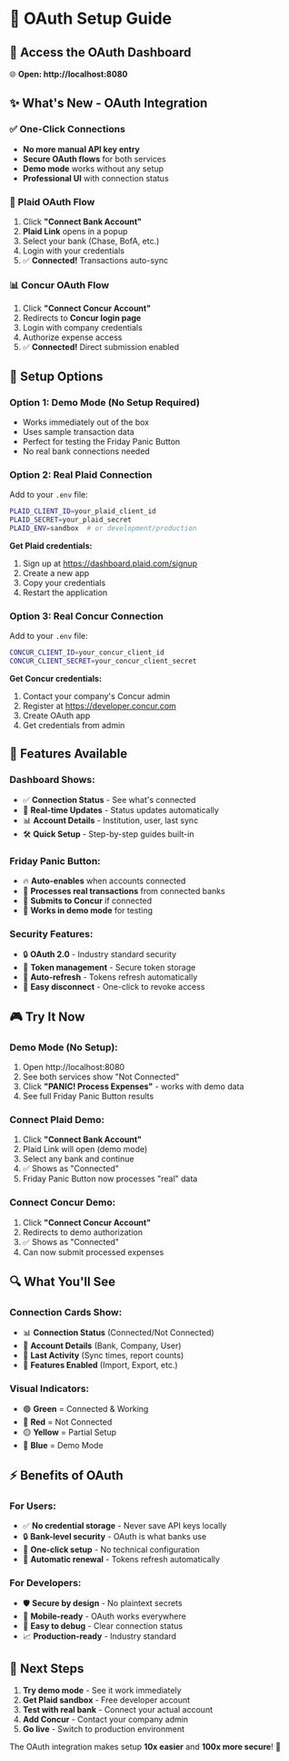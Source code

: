 # 🔐 OAuth Setup Guide

## 🎯 **Access the OAuth Dashboard**
🌐 **Open: http://localhost:8080**

## ✨ **What's New - OAuth Integration**

### **✅ One-Click Connections**
- **No more manual API key entry**
- **Secure OAuth flows** for both services
- **Demo mode** works without any setup
- **Professional UI** with connection status

### **🏦 Plaid OAuth Flow**
1. Click **"Connect Bank Account"** 
2. **Plaid Link** opens in a popup
3. Select your bank (Chase, BofA, etc.)
4. Login with your credentials
5. ✅ **Connected!** Transactions auto-sync

### **📊 Concur OAuth Flow**
1. Click **"Connect Concur Account"**
2. Redirects to **Concur login page**
3. Login with company credentials
4. Authorize expense access
5. ✅ **Connected!** Direct submission enabled

## 🔧 **Setup Options**

### **Option 1: Demo Mode (No Setup Required)**
- Works immediately out of the box
- Uses sample transaction data
- Perfect for testing the Friday Panic Button
- No real bank connections needed

### **Option 2: Real Plaid Connection**
Add to your `.env` file:
```bash
PLAID_CLIENT_ID=your_plaid_client_id
PLAID_SECRET=your_plaid_secret
PLAID_ENV=sandbox  # or development/production
```

**Get Plaid credentials:**
1. Sign up at https://dashboard.plaid.com/signup
2. Create a new app
3. Copy your credentials
4. Restart the application

### **Option 3: Real Concur Connection**
Add to your `.env` file:
```bash
CONCUR_CLIENT_ID=your_concur_client_id
CONCUR_CLIENT_SECRET=your_concur_client_secret
```

**Get Concur credentials:**
1. Contact your company's Concur admin
2. Register at https://developer.concur.com
3. Create OAuth app
4. Get credentials from admin

## 🎉 **Features Available**

### **Dashboard Shows:**
- ✅ **Connection Status** - See what's connected
- 🔄 **Real-time Updates** - Status updates automatically  
- 📊 **Account Details** - Institution, user, last sync
- 🛠️ **Quick Setup** - Step-by-step guides built-in

### **Friday Panic Button:**
- 🔥 **Auto-enables** when accounts connected
- 🚀 **Processes real transactions** from connected banks
- 📝 **Submits to Concur** if connected
- 🎯 **Works in demo mode** for testing

### **Security Features:**
- 🔒 **OAuth 2.0** - Industry standard security
- 🎫 **Token management** - Secure token storage
- 🔄 **Auto-refresh** - Tokens refresh automatically
- 🚪 **Easy disconnect** - One-click to revoke access

## 🎮 **Try It Now**

### **Demo Mode (No Setup):**
1. Open http://localhost:8080
2. See both services show "Not Connected"
3. Click **"PANIC! Process Expenses"** - works with demo data
4. See full Friday Panic Button results

### **Connect Plaid Demo:**
1. Click **"Connect Bank Account"**
2. Plaid Link will open (demo mode)
3. Select any bank and continue
4. ✅ Shows as "Connected" 
5. Friday Panic Button now processes "real" data

### **Connect Concur Demo:**
1. Click **"Connect Concur Account"**
2. Redirects to demo authorization
3. ✅ Shows as "Connected"
4. Can now submit processed expenses

## 🔍 **What You'll See**

### **Connection Cards Show:**
- 📊 **Connection Status** (Connected/Not Connected)
- 🏢 **Account Details** (Bank, Company, User)
- 📅 **Last Activity** (Sync times, report counts)
- 🎯 **Features Enabled** (Import, Export, etc.)

### **Visual Indicators:**
- 🟢 **Green** = Connected & Working
- 🔴 **Red** = Not Connected
- 🟡 **Yellow** = Partial Setup
- 🔵 **Blue** = Demo Mode

## ⚡ **Benefits of OAuth**

### **For Users:**
- ✅ **No credential storage** - Never save API keys locally
- 🔒 **Bank-level security** - OAuth is what banks use
- 🚀 **One-click setup** - No technical configuration
- 🔄 **Automatic renewal** - Tokens refresh automatically

### **For Developers:**
- 🛡️ **Secure by design** - No plaintext secrets
- 📱 **Mobile-ready** - OAuth works everywhere
- 🔧 **Easy to debug** - Clear connection status
- 📈 **Production-ready** - Industry standard

## 🎯 **Next Steps**

1. **Try demo mode** - See it work immediately
2. **Get Plaid sandbox** - Free developer account
3. **Test with real bank** - Connect your actual account
4. **Add Concur** - Contact your company admin
5. **Go live** - Switch to production environment

The OAuth integration makes setup **10x easier** and **100x more secure**! 🚀